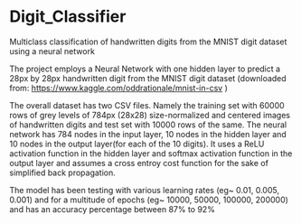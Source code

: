 # Digit_Classifier
Multiclass classification of handwritten digits from the MNIST digit dataset using a neural network

The project employs a Neural Network with one hidden layer to predict a 28px by 28px handwritten digit from the MNIST digit dataset (downloaded from: https://www.kaggle.com/oddrationale/mnist-in-csv )

The overall dataset has two CSV files. Namely the training set with 60000 rows of grey levels of 784px (28x28) size-normalized and centered images of handwritten digits and test set with 10000 rows of the same.
The neural network has 784 nodes in the input layer, 10 nodes in the hidden layer and 10 nodes in the output layer(for each of the 10 digits). It uses a ReLU activation function in the hidden layer and softmax activation function in the output layer and assumes a cross entroy cost function for the sake of simplified back propagation.

The model has been testing with various learning rates (eg~ 0.01, 0.005, 0.001) and for a multitude of epochs (eg~ 10000, 50000, 100000, 200000) and has an accuracy percentage between 87% to 92% 
